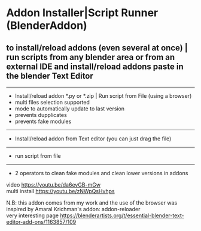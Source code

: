 # Addon Installer|Script Runner  (BlenderAddon)
## to install/reload addons (even several at once) | run scripts from any blender area or from an external IDE and install/reload addons paste in the blender Text Editor 

------------------------------------------------------------------
* Install/reload addon *.py or *.zip | Run script from File (using a browser) 
* multi files selection supported
* mode to automatically update to last version
* prevents dupplicates
* prevents fake modules
-------------------------------------------------------------------
* Install/reload addon from Text editor (you can just drag the file)
-------------------------------------------------------------------
* run script from file
--------------------------------------------------------------------
* 2 operators to clean fake modules and clean lower versions in addons

video https://youtu.be/da6evGB-mGw   
multi install https://youtu.be/zNWpQsHvhps   

N.B: this addon comes from my work and the use of the browser was inspired by Amaral Krichman's addon: addon-reloader  
very interesting page https://blenderartists.org/t/essential-blender-text-editor-add-ons/1163857/109
